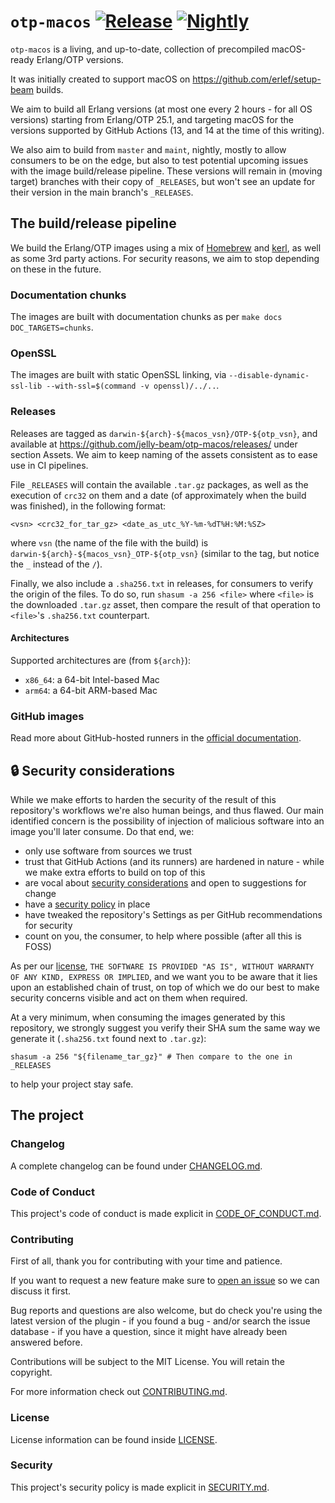 # `otp-macos` [![Release][release-img]][release] [![Nightly][nightly-img]][nightly]

[release]: https://github.com/jelly-beam/otp-macos/actions/workflows/release.yml?query=branch%3Amain
[release-img]: https://github.com/jelly-beam/otp-macos/actions/workflows/release.yml/badge.svg?branch=main
[nightly]: https://github.com/jelly-beam/otp-macos/actions/workflows/nightly.yml?query=branch%3Amain
[nightly-img]: https://github.com/jelly-beam/otp-macos/actions/workflows/nightly.yml/badge.svg?branch=main

`otp-macos` is a living, and up-to-date, collection of precompiled macOS-ready Erlang/OTP versions.

It was initially created to support macOS on <https://github.com/erlef/setup-beam> builds.

We aim to build all Erlang versions (at most one every 2 hours - for all OS versions) starting from
Erlang/OTP 25.1, and targeting macOS for the versions supported by GitHub Actions (13, and 14
at the time of this writing).

We also aim to build from `master` and `maint`, nightly, mostly to allow consumers to be on the
edge, but also to test potential upcoming issues with the image build/release pipeline. These
versions will remain in (moving target) branches with their copy of `_RELEASES`, but won't see
an update for their version in the main branch's `_RELEASES`.

## The build/release pipeline

We build the Erlang/OTP images using a mix of [Homebrew](https://brew.sh/) and
[kerl](https://github.com/kerl/kerl), as well as some 3rd party actions. For security reasons, we
aim to stop depending on these in the future.

### Documentation chunks

The images are built with documentation chunks as per `make docs DOC_TARGETS=chunks`.

### OpenSSL

The images are built with static OpenSSL linking, via
`--disable-dynamic-ssl-lib --with-ssl=$(command -v openssl)/../..`.

### Releases

Releases are tagged as `darwin-${arch}-${macos_vsn}/OTP-${otp_vsn}`, and available at
<https://github.com/jelly-beam/otp-macos/releases/> under section Assets. We aim to keep naming
of the assets consistent as to ease use in CI pipelines.

File `_RELEASES` will contain the available `.tar.gz` packages, as well as the execution of
`crc32` on them and a date (of approximately when the build was finished), in the following format:

```plain
<vsn> <crc32_for_tar_gz> <date_as_utc_%Y-%m-%dT%H:%M:%SZ>
```

where `vsn` (the name of the file with the build) is `darwin-${arch}-${macos_vsn}_OTP-${otp_vsn}` (similar
to the tag, but notice the `_` instead of the `/`).

Finally, we also include a `.sha256.txt` in releases, for consumers to verify the origin of the
files. To do so, run `shasum -a 256 <file>` where `<file>` is the downloaded `.tar.gz` asset,
then compare the result of that operation to `<file>`'s `.sha256.txt` counterpart.

#### Architectures

Supported architectures are (from `${arch}`):

- `x86_64`: a 64-bit Intel-based Mac
- `arm64`: a 64-bit ARM-based Mac

### GitHub images

Read more about GitHub-hosted runners in the
[official documentation](https://docs.github.com/en/actions/using-github-hosted-runners/about-github-hosted-runners).

## 🔒 Security considerations

While we make efforts to harden the security of the result of this repository's workflows we're also
human beings, and thus flawed. Our main identified concern is the possibility of injection of
malicious software into an image you'll later consume. Do that end, we:

- only use software from sources we trust
- trust that GitHub Actions (and its runners) are hardened in nature - while we make extra efforts
to build on top of this
- are vocal about [security considerations](https://github.com/jelly-beam/otp-macos/issues?q=label%3A%22security+consideration%22)
and open to suggestions for change
- have a [security policy](https://github.com/jelly-beam/otp-macos/blob/main/SECURITY.md) in place
- have tweaked the repository's Settings as per GitHub recommendations for security
- count on you, the consumer, to help where possible (after all this is FOSS)

As per our [license](https://github.com/jelly-beam/otp-macos/blob/main/LICENSE),
`THE SOFTWARE IS PROVIDED "AS IS", WITHOUT WARRANTY OF ANY KIND, EXPRESS OR IMPLIED`, and we want
you to be aware that it lies upon an established chain of trust, on top of which we do our best to
make security concerns visible and act on them when required.

At a very minimum, when consuming the images generated by this repository, we strongly suggest you
verify their SHA sum the same way we generate it (`.sha256.txt` found next to `.tar.gz`):

```console
shasum -a 256 "${filename_tar_gz}" # Then compare to the one in _RELEASES
```

to help your project stay safe.

## The project

### Changelog

A complete changelog can be found under [CHANGELOG.md](https://github.com/jelly-beam/otp-macos/blob/main/CHANGELOG.md).

### Code of Conduct

This project's code of conduct is made explicit in [CODE_OF_CONDUCT.md](https://github.com/jelly-beam/otp-macos/blob/main/CODE_OF_CONDUCT.md).

### Contributing

First of all, thank you for contributing with your time and patience.

If you want to request a new feature make sure to
[open an issue](https://github.com/jelly-beam/otp-macos/issues) so we can
discuss it first.

Bug reports and questions are also welcome, but do check you're using the latest version of the
plugin - if you found a bug - and/or search the issue database - if you have a question, since it
might have already been answered before.

Contributions will be subject to the MIT License.
You will retain the copyright.

For more information check out [CONTRIBUTING.md](https://github.com/jelly-beam/otp-macos/blob/main/CONTRIBUTING.md).

### License

License information can be found inside [LICENSE](https://github.com/jelly-beam/otp-macos/blob/main/LICENSE).

### Security

This project's security policy is made explicit in [SECURITY.md](https://github.com/jelly-beam/otp-macos/blob/main/SECURITY.md).
